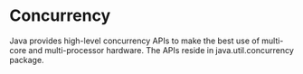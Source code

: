 # Concurrency

Java provides high-level concurrency APIs to make the best use of multi-core and multi-processor hardware. 
The APIs reside in java.util.concurrency package.